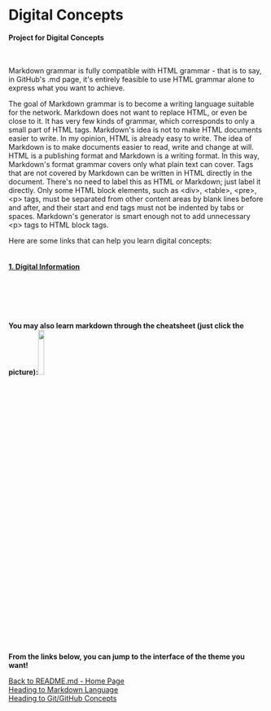 # Digital Concepts</br>
<b>Project for Digital Concepts</b></br>
</br></br>

Markdown grammar is fully compatible with HTML grammar - that is to say, in GitHub's .md page, it's entirely feasible to use HTML grammar alone to express what you want to achieve.</br>

The goal of Markdown grammar is to become a writing language suitable for the network. Markdown does not want to replace HTML, or even be close to it. It has very few kinds of grammar, which corresponds to only a small part of HTML tags. Markdown's idea is not to make HTML documents easier to write. In my opinion, HTML is already easy to write. The idea of Markdown is to make documents easier to read, write and change at will. HTML is a publishing format and Markdown is a writing format. In this way, Markdown's format grammar covers only what plain text can cover. Tags that are not covered by Markdown can be written in HTML directly in the document. There's no need to label this as HTML or Markdown; just label it directly. Only some HTML block elements, such as &#60;div&#62;, &#60;table&#62;, &#60;pre&#62;, &#60;p&#62; tags, must be separated from other content areas by blank lines before and after, and their start and end tags must not be indented by tabs or spaces. Markdown's generator is smart enough not to add unnecessary &#60;p&#62; tags to HTML block tags.</br>


Here are some links that can help you learn digital concepts:
<br><br><br><b><a href="https://content.techinnovator.info/courses/INFOTC2600/info/Digital%20Information/Digital%20Information.html" target="_blank">1. Digital Information</a></b><br><br><br>

<br><br><br><b>You may also learn markdown through the cheatsheet (just click the picture):<a href="https://www.markdowntutorial.com/" target="_blank"><img src="https://steemitimages.com/640x0/http://i.imgsafe.org/6df7dd2d0a.png" width="15%"  /></a></b><br><br><br>







<b>From the links below, you can jump to the interface of the theme you want!</b>

[Back to README.md - Home Page](README.md)</br>
[Heading to Markdown Language](MarkdownLanguage.md)</br>
[Heading to Git/GitHub Concepts](GitOrGitHubConcepts.md)</br>



